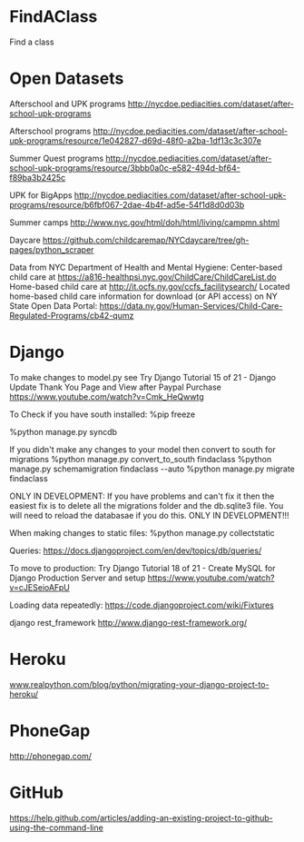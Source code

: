 FindAClass
==========

Find a class


Open Datasets
=============
Afterschool and UPK programs
http://nycdoe.pediacities.com/dataset/after-school-upk-programs

Afterschool programs
http://nycdoe.pediacities.com/dataset/after-school-upk-programs/resource/1e042827-d69d-48f0-a2ba-1df13c3c307e

Summer Quest programs
http://nycdoe.pediacities.com/dataset/after-school-upk-programs/resource/3bbb0a0c-e582-494d-bf64-f89ba3b2425c

UPK for BigApps
http://nycdoe.pediacities.com/dataset/after-school-upk-programs/resource/b6fbf067-2dae-4b4f-ad5e-54f1d8d0d03b


Summer camps
http://www.nyc.gov/html/doh/html/living/campmn.shtml

Daycare
https://github.com/childcaremap/NYCdaycare/tree/gh-pages/python_scraper

Data from NYC Department of Health and Mental Hygiene:
Center-based child care at 
https://a816-healthpsi.nyc.gov/ChildCare/ChildCareList.do
Home-based child care at 
http://it.ocfs.ny.gov/ccfs_facilitysearch/
Located home-based child care information for download (or API access) on NY State Open Data Portal: https://data.ny.gov/Human-Services/Child-Care-Regulated-Programs/cb42-qumz


Django
======

To make changes to model.py see
Try Django Tutorial 15 of 21 - Django Update Thank You Page and View after Paypal Purchase
https://www.youtube.com/watch?v=Cmk_HeQwwtg

To Check if you have south installed:
%pip freeze

%python manage.py syncdb

If you didn't make any changes to your model then convert to south for migrations
%python manage.py convert_to_south findaclass
%python manage.py schemamigration findaclass --auto
%python manage.py migrate findaclass

ONLY IN DEVELOPMENT: If you have problems and can't fix it then the easiest fix is to delete all the migrations folder and the db.sqlite3 file.  You will need to reload the databasae if you do this.  ONLY IN DEVELOPMENT!!!

When making changes to static files:
%python manage.py collectstatic


Queries:
https://docs.djangoproject.com/en/dev/topics/db/queries/

To move to production:
Try Django Tutorial 18 of 21 - Create MySQL for Django Production Server and setup
https://www.youtube.com/watch?v=cJESeioAFpU


Loading data repeatedly:
https://code.djangoproject.com/wiki/Fixtures

django rest_framework
http://www.django-rest-framework.org/


Heroku
======
www.realpython.com/blog/python/migrating-your-django-project-to-heroku/


PhoneGap
========
http://phonegap.com/


GitHub
======
https://help.github.com/articles/adding-an-existing-project-to-github-using-the-command-line

